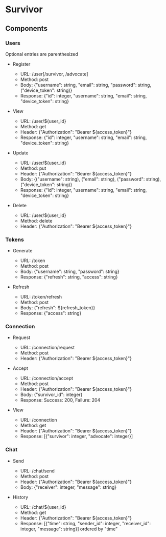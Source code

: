 # Survivor


## Components

### Users

Optional entries are parenthesized

* Register
    * URL: /user[/survivor, /advocate]
    * Method: post
    * Body: {"username": string, "email": string, "password": string, ("device_token": string)}
    * Response: {"id": integer, "username": string, "email": string, "device_token": string}

* View
    * URL: /user/${user_id}
    * Method: get
    * Header: {"Authorization": "Bearer ${access_token}"}
    * Response: {"id": integer, "username": string, "email": string, "device_token": string}

* Update
    * URL: /user/${user_id}
    * Method: put
    * Header: {"Authorization": "Bearer ${access_token}"}
    * Body: {("username": string), ("email": string), ("password": string), ("device_token": string)}
    * Response: {"id": integer, "username": string, "email": string, "device_token": string}

* Delete
    * URL: /user/${user_id}
    * Method: delete
    * Header: {"Authorization": "Bearer ${access_token}"}

### Tokens

* Generate
    * URL: /token
    * Method: post
    * Body: {"username": string, "password": string}
    * Response: {"refresh": string, "access": string}

* Refresh
    * URL: /token/refresh
    * Method: post
    * Body: {"refresh": ${refresh_token}}
    * Response: {"access": string}
    
### Connection

* Request
    * URL: /connection/request
    * Method: post
    * Header: {"Authorization": "Bearer ${access_token}"}
    
* Accept
    * URL: /connection/accept
    * Method: post
    * Header: {"Authorization": "Bearer ${access_token}"}
    * Body: {"survivor_id": integer}
    * Response: Success: 200, Failure: 204

* View
    * URL: /connection
    * Method: get
    * Header: {"Authorization": "Bearer ${access_token}"}
    * Response: [{"survivor": integer, "advocate": integer}]
    
### Chat

* Send
    * URL: /chat/send
    * Method: post
    * Header: {"Authorization": "Bearer ${access_token}"}
    * Body: {"receiver": integer, "message": string}
    
* History
    * URL: /chat/${user_id}
    * Method: get
    * Header: {"Authorization": "Bearer ${access_token}"}
    * Response: [{"time": string, "sender_id": integer, "receiver_id": integer, "message": string}] ordered by "time"
